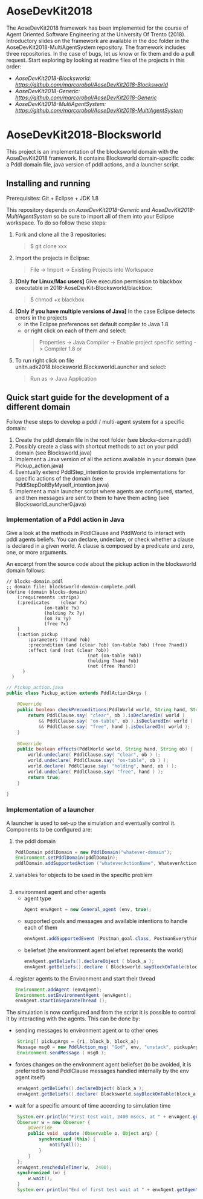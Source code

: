 # AoseDevKit2018

The AoseDevKit2018 framework has been implemented for the course of Agent Oriented Software Engineering at the University Of Trento (2018).
Introductory slides on the framework are available in the doc folder in the AoseDevKit2018-MultiAgentSystem repository.
The framework includes three repositories. In the case of bugs, let us know or fix them and do a pull request. Start exploring by looking at readme files of the projects in this order:
- *AoseDevKit2018-Blocksworld: https://github.com/marcorobol/AoseDevKit2018-Blocksworld*
- *AoseDevKit2018-Generic: https://github.com/marcorobol/AoseDevKit2018-Generic*
- *AoseDevKit2018-MultiAgentSystem: https://github.com/marcorobol/AoseDevKit2018-MultiAgentSystem*

# AoseDevKit2018-Blocksworld

This project is an implementation of the blocksworld domain with the AoseDevKit2018 framework.
It contains Blocksworld domain-specific code: a Pddl domain file, java version of pddl actions, and a launcher script.

## Installing and running

Prerequisites: Git + Eclipse + JDK 1.8

This repository depends on *AoseDevKit2018-Generic* and *AoseDevKit2018-MultiAgentSystem*
so be sure to import all of them into your Eclipse workspace.
To do so follow these steps:

1. Fork and clone all the 3 repositories:
    > $ git clone xxx
2. Import the projects in Eclipse:
    > File -> Import -> Existing Projects into Workspace
3. **[Only for Linux/Mac users]** Give execution permission to blackbox executable in 2018-AoseDevKit-Blocksworld/blackbox:
    > $ chmod +x blackbox
4. **[Only if you have multiple versions of Java]** In the case Eclipse detects errors in the projects
    - in the Eclipse preferences set default compiler to Java 1.8
    - or right click on each of them and select:
      > Properties -> Java Compiler -> Enable project specific setting -> Compiler 1.8
  or 
5. To run right click on file unitn.adk2018.blocksworld.BlocksworldLauncher and select:
    > Run as -> Java Application

## Quick start guide for the development of a different domain

Follow these steps to develop a pddl / multi-agent system for a specific domain:

1. Create the pddl domain file in the root folder (see blocks-domain.pddl)
2. Possibly create a class with shortcut methods to act on your pddl domain (see Blocksworld.java)
3. Implement a Java version of all the actions available in your domain (see Pickup_action.java)
4. Eventually extend PddlStep_intention to provide implementations for specific actions of the domain (see PddlStepDoItByMyself_intention.java)
5. Implement a main launcher script where agents are configured, started, and then messages are sent to them to have them acting (see BlocksworldLauncher0.java)

### Implementation of a Pddl action in Java

Give a look at the methods in PddlClause and PddlWorld to interact with pddl agents beliefs.
You can declare, undeclare, or check whether a clause is declared in a given world.
A clause is composed by a predicate and zero, one, or more arguments.

An excerpt from the source code about the pickup action in the blocksworld domain follows:

```pddl
// blocks-domain.pddl
;; domain file: blocksworld-domain-complete.pddl
(define (domain blocks-domain)
	(:requirements :strips)
	(:predicates    (clear ?x)
              (on-table ?x)
              (holding ?x ?y)
              (on ?x ?y)
              (free ?x)
	)
	(:action pickup
		:parameters (?hand ?ob)
		:precondition (and (clear ?ob) (on-table ?ob) (free ?hand))
		:effect (and (not (clear ?ob))
                              (not (on-table ?ob))
                              (holding ?hand ?ob)
                              (not (free ?hand))
      )
  )
```

```java
// Pickup_action.java
public class Pickup_action extends PddlAction2Args {
	
	@Override
	public boolean checkPreconditions(PddlWorld world, String hand, String ob) {
		return PddlClause.say( "clear", ob ).isDeclaredIn( world )
			&& PddlClause.say( "on-table", ob ).isDeclaredIn( world )
			&& PddlClause.say( "free", hand ).isDeclaredIn( world );
	}
	
	@Override
	public boolean effects(PddlWorld world, String hand, String ob) {
		world.undeclare( PddlClause.say( "clear", ob ) );
		world.undeclare( PddlClause.say( "on-table", ob ) );
		world.declare( PddlClause.say( "holding", hand, ob ) );
		world.undeclare( PddlClause.say( "free", hand ) );
		return true;
	}
	
}
```

### Implementation of a launcher

A launcher is used to set-up the simulation and eventually control it.
Components to be configured are:

1. the pddl domain
	```java
	PddlDomain pddlDomain = new PddlDomain("whatever-domain");
	Environment.setPddlDomain(pddlDomain);
	pddlDomain.addSupportedAction ("whateverActionName", WhateverAction.class);
	```
2. variables for objects to be used in the specific problem
```java
```
3. environment agent and other agents
	- agent type
		```java
		Agent envAgent = new General_agent (env, true);
		```
	- supported goals and messages and available intentions to handle each of them
		```java
		envAgent.addSupportedEvent (Postman_goal.class, PostmanEverythingInParallel_intention.class);
		```
	- beliefset (the environment agent beliefset represents the world)
		```java
		envAgent.getBeliefs().declareObject ( block_a );
		envAgent.getBeliefs().declare ( Blocksworld.sayBlockOnTable(block_a) );
		```
4. register agents to the Environment and start their thread
	```java
	Environment.addAgent (envAgent);
	Environment.setEnvironmentAgent (envAgent);
	envAgent.startInSeparateThread ();
	```

The simulation is now configured and from the script it is possible to control it by interacting with the agents.
This can be done by:

- sending messages to environment agent or to other ones
```java
	String[] pickupArgs = {r1, block_b, block_a};
	Message msg0 = new PddlAction_msg( "God", env, "unstack", pickupArgs );
	Environment.sendMessage ( msg0 );
```
- forces changes on the environment agent beliefset (to be avoided, it is preferred to send PddlClause messages handled internally by the env agent itself)
```java
	envAgent.getBeliefs().declareObject( block_a );
	envAgent.getBeliefs().declare( Blocksworld.sayBlockOnTable(block_a) );
```
- wait for a specific amount of time according to simulation time
```java
	System.err.println("First test wait, 2400 msecs, at " + envAgent.getAgentTime());
	Observer w = new Observer {
		@Override
		public void  update (Observable o, Object arg) {
			synchronized (this) {
				notifyAll();
			}
		}
	};
	envAgent.rescheduleTimer(w,  2400);
	synchronized (w) {
		w.wait();
	}
	System.err.println("End of first test wait at " + envAgent.getAgentTime());
```





